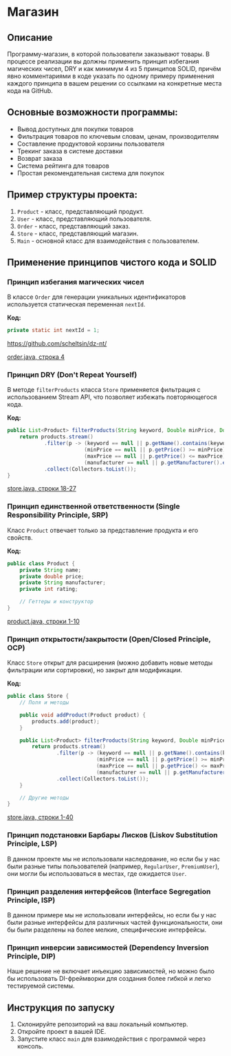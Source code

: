 # Магазин

## Описание
Программу-магазин, в которой пользователи заказывают товары. В процессе реализации вы должны применить принцип избегания магических чисел, DRY и как минимум 4 из 5 принципов SOLID, причём явно комментариями в коде указать по одному примеру применения каждого принципа в вашем решении со ссылками на конкретные места кода на GitHub.

## Основные возможности программы:
- Вывод доступных для покупки товаров
- Фильтрация товаров по ключевым словам, ценам, производителям
- Составление продуктовой корзины пользователя
- Трекинг заказа в системе доставки
- Возврат заказа
- Система рейтинга для товаров
- Простая рекомендательная система для покупок

## Пример структуры проекта:

1. `Product` - класс, представляющий продукт.
2. `User` - класс, представляющий пользователя.
3. `Order` - класс, представляющий заказ.
4. `Store` - класс, представляющий магазин.
5. `Main` - основной класс для взаимодействия с пользователем.

## Применение принципов чистого кода и SOLID

### Принцип избегания магических чисел
В классе `Order` для генерации уникальных идентификаторов используется статическая переменная `nextId`.

**Код:**
```java
private static int nextId = 1;
```
https://github.com/scheltsin/dz-nt/

[order.java, строка 4](https://github.com/scheltsin/dz-nt/order.java#L4)

### Принцип DRY (Don't Repeat Yourself)
В методе `filterProducts` класса `Store` применяется фильтрация с использованием Stream API, что позволяет избежать повторяющегося кода.

**Код:**
```java
public List<Product> filterProducts(String keyword, Double minPrice, Double maxPrice, String manufacturer) {
    return products.stream()
            .filter(p -> (keyword == null || p.getName().contains(keyword)) &&
                         (minPrice == null || p.getPrice() >= minPrice) &&
                         (maxPrice == null || p.getPrice() <= maxPrice) &&
                         (manufacturer == null || p.getManufacturer().equals(manufacturer)))
            .collect(Collectors.toList());
}
```
[store.java, строки 18-27](https://github.com/scheltsin/dz-nt/store.java#L18-L27)

### Принцип единственной ответственности (Single Responsibility Principle, SRP)
Класс `Product` отвечает только за представление продукта и его свойств.

**Код:**
```java
public class Product {
    private String name;
    private double price;
    private String manufacturer;
    private int rating;

    // Геттеры и конструктор
}
```
[product.java, строки 1-10](https://github.com/scheltsin/dz-nt/product.java#L1-L10)

### Принцип открытости/закрытости (Open/Closed Principle, OCP)
Класс `Store` открыт для расширения (можно добавить новые методы фильтрации или сортировки), но закрыт для модификации.

**Код:**
```java
public class Store {
    // Поля и методы

    public void addProduct(Product product) {
        products.add(product);
    }

    public List<Product> filterProducts(String keyword, Double minPrice, Double maxPrice, String manufacturer) {
        return products.stream()
                .filter(p -> (keyword == null || p.getName().contains(keyword)) &&
                             (minPrice == null || p.getPrice() >= minPrice) &&
                             (maxPrice == null || p.getPrice() <= maxPrice) &&
                             (manufacturer == null || p.getManufacturer().equals(manufacturer)))
                .collect(Collectors.toList());
    }

    // Другие методы
}
```
[store.java, строки 1-40](https://github.com/scheltsin/dz-nt/store.java#L1-L40)

### Принцип подстановки Барбары Лисков (Liskov Substitution Principle, LSP)
В данном проекте мы не использовали наследование, но если бы у нас были разные типы пользователей (например, `RegularUser`, `PremiumUser`), они могли бы использоваться в местах, где ожидается `User`.

### Принцип разделения интерфейсов (Interface Segregation Principle, ISP)
В данном примере мы не использовали интерфейсы, но если бы у нас были разные интерфейсы для различных частей функциональности, они бы были разделены на более мелкие, специфические интерфейсы.

### Принцип инверсии зависимостей (Dependency Inversion Principle, DIP)
Наше решение не включает инъекцию зависимостей, но можно было бы использовать DI-фреймворки для создания более гибкой и легко тестируемой системы.

## Инструкция по запуску
1. Склонируйте репозиторий на ваш локальный компьютер.
2. Откройте проект в вашей IDE.
3. Запустите класс `main` для взаимодействия с программой через консоль.
